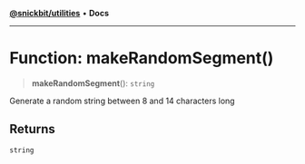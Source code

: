 [**@snickbit/utilities**](../README.md) • **Docs**

***

# Function: makeRandomSegment()

> **makeRandomSegment**(): `string`

Generate a random string between 8 and 14 characters long

## Returns

`string`
